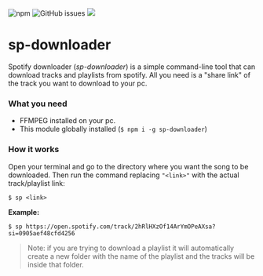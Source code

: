 <div align="left">
  <img text-decoration: none; alt="npm" src="https://img.shields.io/npm/v/sp-downloader?color=3388ff&style=plastic">
  <img alt="GitHub issues" src="https://img.shields.io/github/issues/juojo/sp-downloader?style=plastic">
  <img src="https://img.shields.io/badge/status-in_development-critical?style=plastic"> 
</div>

# sp-downloader

Spotify downloader (*sp-downloader*) is a simple command-line tool that can download tracks and playlists from spotify. All you need is a "share link" of the track you want to download to your pc.

### What you need

* FFMPEG installed on your pc.
* This module globally installed (`$ npm i -g sp-downloader`)

### How it works

Open your terminal and go to the directory where you want the song to be downloaded. Then run the command replacing `"<link>"` with the actual track/playlist link:
```
$ sp <link>
```
**Example:**
```
$ sp https://open.spotify.com/track/2hRlHXzOf14ArYmOPeAXsa?si=0905aef48cfd4256
```
> Note: if you are trying to download a playlist it will automatically create a new folder with the name of the playlist and the tracks will be inside that folder.
